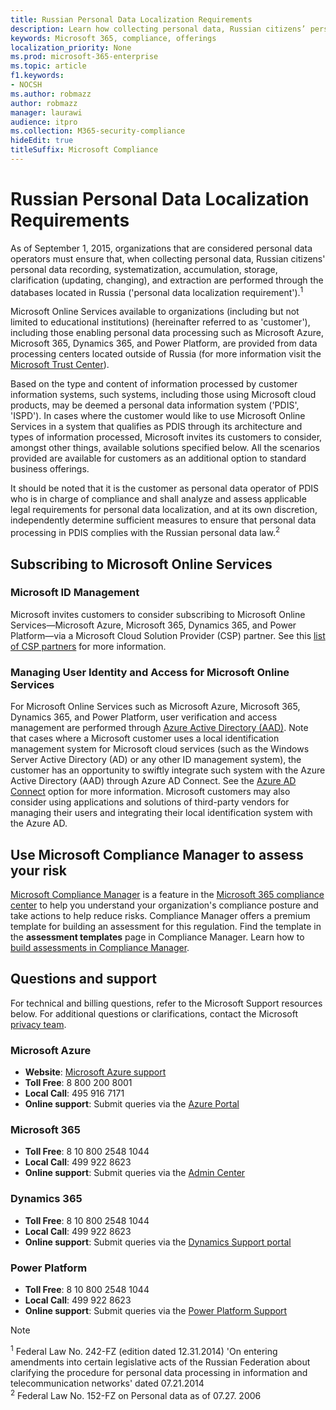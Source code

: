 ```yaml
---
title: Russian Personal Data Localization Requirements
description: Learn how collecting personal data, Russian citizens’ personal data recording, systematization, accumulation, storage, clarification, and extraction are performed in Microsoft services and databases located in Russia.
keywords: Microsoft 365, compliance, offerings
localization_priority: None
ms.prod: microsoft-365-enterprise
ms.topic: article
f1.keywords:
- NOCSH
ms.author: robmazz
author: robmazz
manager: laurawi
audience: itpro
ms.collection: M365-security-compliance
hideEdit: true
titleSuffix: Microsoft Compliance
---
```


# Russian Personal Data Localization Requirements

As of September 1, 2015, organizations that are considered personal data operators must ensure that, when collecting personal data, Russian citizens' personal data recording, systematization, accumulation, storage, clarification (updating, changing), and extraction are performed through the databases located in Russia ('personal data localization requirement').<sup>1</sup>

Microsoft Online Services available to organizations (including but not limited to educational institutions) (hereinafter referred to as 'customer'), including those enabling personal data processing such as Microsoft Azure, Microsoft 365, Dynamics 365, and Power Platform, are provided from data processing centers located outside of Russia (for more information visit the [Microsoft Trust Center](https://www.microsoft.com/trust-center)).

Based on the type and content of information processed by customer information systems, such systems, including those using Microsoft cloud products, may be deemed a personal data information system ('PDIS', 'ISPD'). In cases where the customer would like to use Microsoft Online Services in a system that qualifies as PDIS through its architecture and types of information processed, Microsoft invites its customers to consider, amongst other things, available solutions specified below. All the scenarios provided are available for customers as an additional option to standard business offerings.

It should be noted that it is the customer as personal data operator of PDIS who is in charge of compliance and shall analyze and assess applicable legal requirements for personal data localization, and at its own discretion, independently determine sufficient measures to ensure that personal data processing in PDIS complies with the Russian personal data law.<sup>2</sup>

## Subscribing to Microsoft Online Services

### Microsoft ID Management

Microsoft invites customers to consider subscribing to Microsoft Online Services—Microsoft Azure, Microsoft 365, Dynamics 365, and Power Platform—via a Microsoft Cloud Solution Provider (CSP) partner. See this [list of CSP partners](https://pinpoint.microsoft.com/search?type=services&campaign=691) for more information.

### Managing User Identity and Access for Microsoft Online Services

For Microsoft Online Services such as Microsoft Azure, Microsoft 365, Dynamics 365, and Power Platform, user verification and access management are performed through [Azure Active Directory (AAD)](https://azure.microsoft.com/services/active-directory/). Note that cases where a Microsoft customer uses a local identification management system for Microsoft cloud services (such as the Windows Server Active Directory (AD) or any other ID management system), the customer has an opportunity to swiftly integrate such system with the Azure Active Directory (AAD) through Azure AD Connect. See the [Azure AD Connect](https://docs.microsoft.com/azure/active-directory/cloud-provisioning/) option for more information. Microsoft customers may also consider using applications and solutions of third-party vendors for managing their users and integrating their local identification system with the Azure AD.

## Use Microsoft Compliance Manager to assess your risk

[Microsoft Compliance Manager](https://docs.microsoft.com/microsoft-365/compliance/compliance-manager) is a feature in the [Microsoft 365 compliance center](microsoft-365-compliance-center.md) to help you understand your organization's compliance posture and take actions to help reduce risks. Compliance Manager offers a premium template for building an assessment for this regulation. Find the template in the **assessment templates** page in Compliance Manager. Learn how to [build assessments in Compliance Manager](compliance-manager-assessments.md).

## Questions and support

For technical and billing questions, refer to the Microsoft Support resources below. For additional questions or clarifications, contact the Microsoft [privacy team](https://support.microsoft.com/gp/privacy-page).

### Microsoft Azure

- **Website**: [Microsoft Azure support](https://aka.ms/GetAzureSupport)
- **Toll Free**: 8 800 200 8001
- **Local Call**: 495 916 7171
- **Online support**: Submit queries via the [Azure Portal](https://portal.azure.com)

### Microsoft 365

- **Toll Free**: 8 10 800 2548 1044
- **Local Call**: 499 922 8623
- **Online support**: Submit queries via the [Admin Center](https://portal.office.com/)

### Dynamics 365

- **Toll Free**: 8 10 800 2548 1044
- **Local Call**: 499 922 8623
- **Online support**: Submit queries via the [Dynamics Support portal](https://dynamics.microsoft.com/support/)

### Power Platform

- **Toll Free**: 8 10 800 2548 1044
- **Local Call**: 499 922 8623
- **Online support**: Submit queries via the [Power Platform Support](https://docs.microsoft.com/power-platform/admin/get-help-support)

> [!NOTE]
> <sup>1</sup> Federal Law No. 242-FZ (edition dated 12.31.2014) 'On entering amendments into certain legislative acts of the Russian Federation about clarifying the procedure for personal data processing in information and telecommunication networks' dated 07.21.2014 <br>
> <sup>2</sup> Federal Law No. 152-FZ on Personal data as of 07.27. 2006<br>
